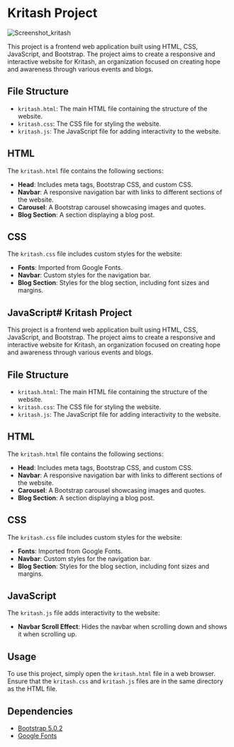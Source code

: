 # Kritash Project

![Screenshot_kritash](screenshot_kritash.png)



This project is a frontend web application built using HTML, CSS, JavaScript, and Bootstrap. The project aims to create a responsive and interactive website for Kritash, an organization focused on creating hope and awareness through various events and blogs.


## File Structure

- `kritash.html`: The main HTML file containing the structure of the website.
- `kritash.css`: The CSS file for styling the website.
- `kritash.js`: The JavaScript file for adding interactivity to the website.

## HTML

The `kritash.html` file contains the following sections:

- **Head**: Includes meta tags, Bootstrap CSS, and custom CSS.
- **Navbar**: A responsive navigation bar with links to different sections of the website.
- **Carousel**: A Bootstrap carousel showcasing images and quotes.
- **Blog Section**: A section displaying a blog post.

## CSS

The `kritash.css` file includes custom styles for the website:

- **Fonts**: Imported from Google Fonts.
- **Navbar**: Custom styles for the navigation bar.
- **Blog Section**: Styles for the blog section, including font sizes and margins.

## JavaScript# Kritash Project

This project is a frontend web application built using HTML, CSS, JavaScript, and Bootstrap. The project aims to create a responsive and interactive website for Kritash, an organization focused on creating hope and awareness through various events and blogs.



## File Structure

- `kritash.html`: The main HTML file containing the structure of the website.
- `kritash.css`: The CSS file for styling the website.
- `kritash.js`: The JavaScript file for adding interactivity to the website.

## HTML

The `kritash.html` file contains the following sections:

- **Head**: Includes meta tags, Bootstrap CSS, and custom CSS.
- **Navbar**: A responsive navigation bar with links to different sections of the website.
- **Carousel**: A Bootstrap carousel showcasing images and quotes.
- **Blog Section**: A section displaying a blog post.

## CSS

The `kritash.css` file includes custom styles for the website:

- **Fonts**: Imported from Google Fonts.
- **Navbar**: Custom styles for the navigation bar.
- **Blog Section**: Styles for the blog section, including font sizes and margins.

## JavaScript

The `kritash.js` file adds interactivity to the website:

- **Navbar Scroll Effect**: Hides the navbar when scrolling down and shows it when scrolling up.

## Usage

To use this project, simply open the `kritash.html` file in a web browser. Ensure that the `kritash.css` and `kritash.js` files are in the same directory as the HTML file.

## Dependencies

- [Bootstrap 5.0.2](https://getbootstrap.com/)
- [Google Fonts](https://fonts.google.com/)




